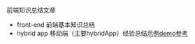 前端知识总结文章

- front-end 前端基本知识总结
- hybrid app 移动端（主要hybridApp）经验总结[示例demo参考](https://github.com/JulieLee77/demo)

